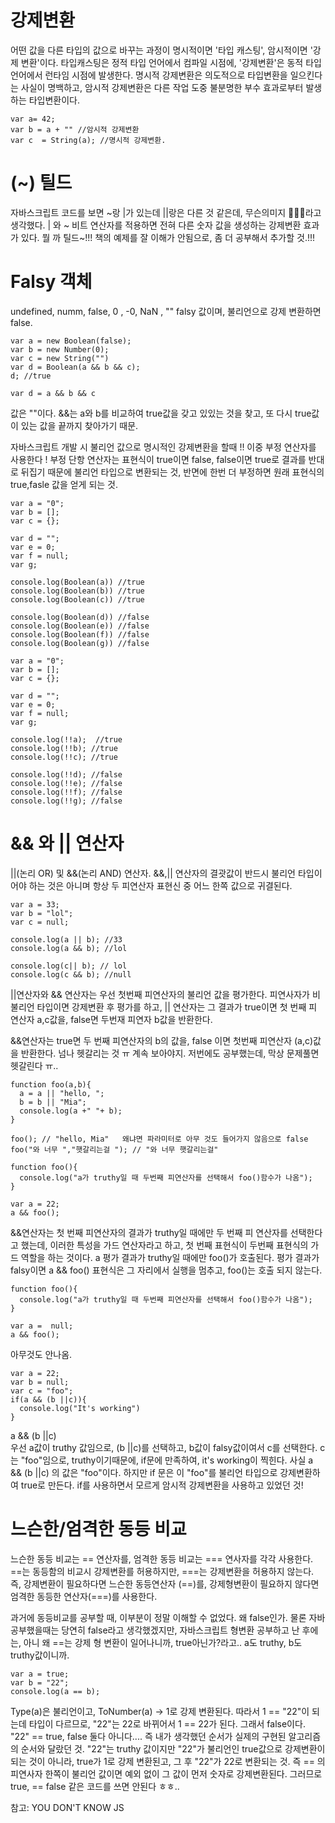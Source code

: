 # 강제변환
어떤 값을 다른 타입의 값으로 바꾸는 과정이 명시적이면 '타입 캐스팅', 암시적이면 '강제 변환'이다. 
타입캐스팅은 정적 타입 언어에서 컴파일 시점에, '강제변환'은 동적 타입 언어에서 런타임 시점에 발생한다. 
명시적 강제변환은 의도적으로 타입변환을 일으킨다는 사실이 명백하고, 암시적 강제변환은 다른 작업 도중 불분명한 부수 효과로부터 발생하는 타입변환이다. 

```
var a= 42;
var b = a + "" //암시적 강제변환
var c  = String(a); //명시적 강제변환. 

```
# (~) 틸드 
자바스크립트 코드를 보면 ~랑 |가 있는데 ||랑은 다른 것 같은데, 무슨의미지 🤷🏻‍♀️라고 생각했다. | 와 ~ 비트 연산자를 적용하면 전혀 다른 숫자 값을 생성하는 강제변환 효과가 있다. 뭘 까 틸드~!!! 책의 예제를 잘 이해가 안됨으로, 좀 더 공부해서 추가할 것.!!! 
# Falsy 객체 
undefined, numm, false, 0 , -0, NaN , ""  falsy 값이며, 불리언으로 강제 변환하면 false. 
```
var a = new Boolean(false); 
var b = new Number(0);
var c = new String("")
var d = Boolean(a && b && c);
d; //true
```

```
var d = a && b && c
```
값은 ""이다. &&는 a와 b를 비교하여 true값을 갖고 있있는 것을 찾고, 또 다시 true값이 있는 값을 끝까지 찾아가기 때문. 

자바스크립트 개발 시 불리언 값으로 명시적인 강제변환을 할때 !! 이중 부정 연산자를 사용한다 
! 부정 단항 연산자는 표현식이 true이면 false, false이면 true로 결과를 반대로 뒤집기 때문에 불리언 타입으로 변환되는 것, 반면에 한번 더 부정하면 원래 표현식의 true,fasle 값을 얻게 되는 것. 

```
var a = "0";
var b = [];
var c = {};

var d = "";
var e = 0;
var f = null;
var g;

console.log(Boolean(a)) //true
console.log(Boolean(b)) //true
console.log(Boolean(c)) //true

console.log(Boolean(d)) //false
console.log(Boolean(e)) //false
console.log(Boolean(f)) //false
console.log(Boolean(g)) //false
```

```
var a = "0";
var b = [];
var c = {};

var d = "";
var e = 0;
var f = null;
var g;

console.log(!!a);  //true
console.log(!!b); //true
console.log(!!c); //true

console.log(!!d); //false
console.log(!!e); //false
console.log(!!f); //false
console.log(!!g); //false
```

# && 와 || 연산자 
||(논리 OR) 및 &&(논리 AND) 연산자. 
&&,|| 연산자의 결괏값이 반드시 불리언 타입이어야 하는 것은 아니며 항상 두 피연산자 표현신 중 어느 한쪽 값으로 귀결된다. 

```
var a = 33;
var b = "lol";
var c = null;

console.log(a || b); //33 
console.log(a && b); //lol

console.log(c|| b); // lol
console.log(c && b); //null
```
||연산자와 && 연산자는 우선 첫번째 피연산자의 불리언 값을 평가한다. 피연사자가 비 불리언 타입이면 강제변환 후 평가를 하고, || 연산자는 그 결과가 true이면 첫 번째 피 연산자 a,c값을, false면 두번재 피연자 b값을 반환한다. 

&&연산자는 true면 두 번째 피연산자의 b의 값을, false 이면 첫번째 피연산자 (a,c)값을 반환한다. 
넘나 헷갈리는 것 ㅠ 계속 보아야지. 저번에도 공부했는데, 막상 문제풀면 헷갈린다 ㅠ.. 

```
function foo(a,b){
  a = a || "hello, ";
  b = b || "Mia";
  console.log(a +" "+ b);
}

foo(); // "hello, Mia"   왜냐면 파라미터로 아무 것도 들어가지 않음으로 false 
foo("와 너무 ","햇갈리는걸 "); // "와 너무 햇갈리는걸"
```
```
function foo(){
  console.log("a가 truthy일 때 두번째 피연산자를 선택해서 foo()함수가 나옴");
}

var a = 22;
a && foo();
```
&&연산자는 첫 번째 피연산자의 결과가 truthy일 때에만 두 번째 피 연산자를 선택한다고 했는데, 이러한 특성을 가드 연산자라고 하고, 첫 번째 표현식이 두번째 표현식의 가드 역할을 하는 것이다. a 평가 결과가 truthy일 때에만 foo()가 호출된다. 평가 결과가 falsy이면 a && foo() 표현식은 그 자리에서 실행을 멈추고, foo()는 호출 되지 않는다.
```
function foo(){
  console.log("a가 truthy일 때 두번째 피연산자를 선택해서 foo()함수가 나옴");
}

var a =  null;
a && foo();
``` 
아무것도 안나옴. 
```
var a = 22;
var b = null;
var c = "foo";
if(a && (b ||c)){
  console.log("It's working")
}
```
a && (b ||c)  
우선 a값이 truthy 값임으로, (b ||c)를 선택하고, b값이 falsy값이여서 c를 선택한다. c는 "foo"임으로, truthy이기때문에, if문에 만족하여, it's working이 찍힌다. 사실 a && (b ||c) 의 값은 "foo"이다. 하지만 if 문은 이 "foo"를 불리언 타입으로 강제변환하여 true로 만든다. if를 사용하면서 모르게 암시적 강제변환을 사용하고 있었던 것! 

# 느슨한/엄격한 동등 비교 
느슨한 동등 비교는 == 연산자를, 엄격한 동등 비교는 === 연사자를 각각 사용한다. 
==는 동등함의 비교시 강제변환를 허용하지만, 
===는 강제변환을 허용하지 않는다. 
즉, 강제변환이 필요하다면 느슨한 동등연산자 (==)를, 강제형변환이 필요하지 않다면 엄격한 동등한 연산자(===)를 사용한다. 

과거에 동등비교를 공부할 때, 이부분이 정말 이해할 수 없었다. 왜 false인가. 물론 자바 공부했을때는 당연히 false라고 생각했겠지만, 자바스크립트 형변환 공부하고 난 후에는, 아니 왜 ==는 강제 형 변환이 일어나니까, true아닌가?라고.. a도 truthy, b도 truthy값이니까. 
```
var a = true;
var b = "22";
console.log(a == b);
``` 
Type(a)은 불리언이고, ToNumber(a) -> 1로 강제 변환된다. 따라서 1 == "22"이 되는데 타입이 다르므로, "22"는 22로 바뀌어서 1 == 22가 된다. 그래서 false이다. 
"22" == true, false 둘다 아니다.... 
즉 내가 생각했던 순서가 실제의 구현된 알고리즘의 순서와 달랐던 것.
"22"는 truthy 값이지만 "22"가 불리언인 true값으로 강제변환이 되는 것이 아니라, true가 1로 강제 변환된고, 그 후 "22"가 22로 변환되는 것.
즉 == 의 피연사자 한쪽이 불리언 값이면 예외 없이 그 값이 먼저 숫자로 강제변환된다. 
그러므로 true, == false 같은 코드를 쓰면 안된다 ㅎㅎ.. 

참고: YOU DON'T KNOW JS 